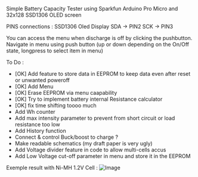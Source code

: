Simple Battery Capacity Tester using Sparkfun Arduino Pro Micro and 32x128 SSD1306 OLED screen

PINS connections :
  SSD1306 Oled Display
    SDA -> PIN2
    SCK -> PIN3

You can access the menu when discharge is off by clicking the pushbutton.
Navigate in menu using push button (up or down depending on the On/Off state, longpress to select item in menu)

To Do :
- [OK] Add feature to store data in EEPROM to keep data even after reset or unwanted poweroff
- [OK] Add Menu
- [OK] Erase EEPROM via menu caapability
- [OK] Try to implement battery internal Resistance calculator
- [OK] fix time shifting toooo much
- Add Wh counter
- Add max intensity parameter to prevent from short circuit or load resistance too low
- Add History function
- Connect & control Buck/boost to charge ?
- Make readable schematics (my draft paper is very ugly)
- Add Voltage divider feature in code to allow multi-cells accus
- Add Low Voltage cut-off parameter in menu and store it in the EEPROM

Exemple result with Ni-MH 1.2V Cell :
![Image](https://github.com/joyel24/SimpleArduinoBatteryCapacityOLED/blob/main/.readme/BetterPictureComing.jpg?raw=true)
